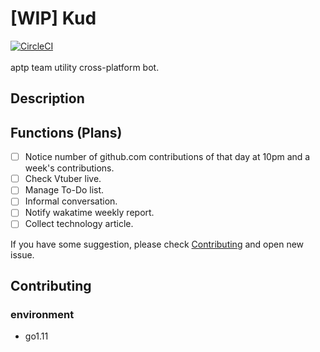 # [WIP] Kud

[![CircleCI](https://circleci.com/gh/aptp/Kud/tree/master.svg?style=svg)](https://circleci.com/gh/aptp/Kud/tree/master) <br>
<br>
aptp team utility cross-platform bot.

## Description

## Functions (Plans)
- [ ] Notice number of github.com contributions of that day at 10pm and a week's contributions.
- [ ] Check Vtuber live.
- [ ] Manage To-Do list.
- [ ] Informal conversation.
- [ ] Notify wakatime weekly report.
- [ ] Collect technology article.

If you have some suggestion, please check [Contributing](https://github.com/aptp/Kud#contributing) and open new issue.

## Contributing

### environment
- go1.11


